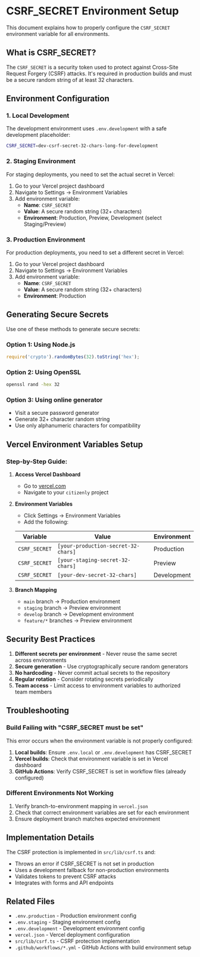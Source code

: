 # CSRF_SECRET Environment Setup

This document explains how to properly configure the `CSRF_SECRET` environment variable for all environments.

## What is CSRF_SECRET?

The `CSRF_SECRET` is a security token used to protect against Cross-Site Request Forgery (CSRF) attacks. It's required in production builds and must be a secure random string of at least 32 characters.

## Environment Configuration

### 1. Local Development

The development environment uses `.env.development` with a safe development placeholder:

```bash
CSRF_SECRET=dev-csrf-secret-32-chars-long-for-development
```

### 2. Staging Environment

For staging deployments, you need to set the actual secret in Vercel:

1. Go to your Vercel project dashboard
2. Navigate to Settings → Environment Variables
3. Add environment variable:
   - **Name**: `CSRF_SECRET`
   - **Value**: A secure random string (32+ characters)
   - **Environment**: Production, Preview, Development (select Staging/Preview)

### 3. Production Environment

For production deployments, you need to set a different secret in Vercel:

1. Go to your Vercel project dashboard
2. Navigate to Settings → Environment Variables
3. Add environment variable:
   - **Name**: `CSRF_SECRET`
   - **Value**: A secure random string (32+ characters)
   - **Environment**: Production

## Generating Secure Secrets

Use one of these methods to generate secure secrets:

### Option 1: Using Node.js

```javascript
require('crypto').randomBytes(32).toString('hex');
```

### Option 2: Using OpenSSL

```bash
openssl rand -hex 32
```

### Option 3: Using online generator

- Visit a secure password generator
- Generate 32+ character random string
- Use only alphanumeric characters for compatibility

## Vercel Environment Variables Setup

### Step-by-Step Guide:

1. **Access Vercel Dashboard**
   - Go to [vercel.com](https://vercel.com)
   - Navigate to your `citizenly` project

2. **Environment Variables**
   - Click Settings → Environment Variables
   - Add the following:

   | Variable      | Value                               | Environment |
   | ------------- | ----------------------------------- | ----------- |
   | `CSRF_SECRET` | `[your-production-secret-32-chars]` | Production  |
   | `CSRF_SECRET` | `[your-staging-secret-32-chars]`    | Preview     |
   | `CSRF_SECRET` | `[your-dev-secret-32-chars]`        | Development |

3. **Branch Mapping**
   - `main` branch → Production environment
   - `staging` branch → Preview environment
   - `develop` branch → Development environment
   - `feature/*` branches → Preview environment

## Security Best Practices

1. **Different secrets per environment** - Never reuse the same secret across environments
2. **Secure generation** - Use cryptographically secure random generators
3. **No hardcoding** - Never commit actual secrets to the repository
4. **Regular rotation** - Consider rotating secrets periodically
5. **Team access** - Limit access to environment variables to authorized team members

## Troubleshooting

### Build Failing with "CSRF_SECRET must be set"

This error occurs when the environment variable is not properly configured:

1. **Local builds**: Ensure `.env.local` or `.env.development` has CSRF_SECRET
2. **Vercel builds**: Check that environment variable is set in Vercel dashboard
3. **GitHub Actions**: Verify CSRF_SECRET is set in workflow files (already configured)

### Different Environments Not Working

1. Verify branch-to-environment mapping in `vercel.json`
2. Check that correct environment variables are set for each environment
3. Ensure deployment branch matches expected environment

## Implementation Details

The CSRF protection is implemented in `src/lib/csrf.ts` and:

- Throws an error if CSRF_SECRET is not set in production
- Uses a development fallback for non-production environments
- Validates tokens to prevent CSRF attacks
- Integrates with forms and API endpoints

## Related Files

- `.env.production` - Production environment config
- `.env.staging` - Staging environment config
- `.env.development` - Development environment config
- `vercel.json` - Vercel deployment configuration
- `src/lib/csrf.ts` - CSRF protection implementation
- `.github/workflows/*.yml` - GitHub Actions with build environment setup
